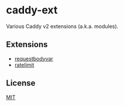 # caddy-ext

Various Caddy v2 extensions (a.k.a. modules).


## Extensions

- [requestbodyvar](requestbodyvar)
- [ratelimit](ratelimit)


## License

[MIT](LICENSE)
